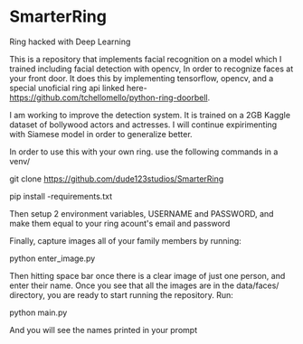 # SmarterRing
Ring hacked with Deep Learning

This is a repository that implements facial recognition on a model which I trained including facial detection with opencv, In order to recognize faces at your front door. It does this by implementing tensorflow, opencv, and a special unoficial ring api linked here- https://github.com/tchellomello/python-ring-doorbell. 

I am working to improve the detection system. It is trained on a 2GB Kaggle dataset of bollywood actors and actresses. I will continue expirimenting with Siamese model in order to generalize better. 

In order to use this with your own ring. use the following commands in a venv/ 

git clone https://github.com/dude123studios/SmarterRing

pip install -requirements.txt

Then setup 2 environment variables, USERNAME and PASSWORD, and make them equal to your ring acount's email and password

Finally, capture images all of your family members by running:

python enter_image.py 

Then hitting space bar once there is a clear image of just one person, and enter their name. Once you see that all the images are in the data/faces/ directory, you are ready to start running the repository. Run:

python main.py

And you will see the names printed in your prompt 


